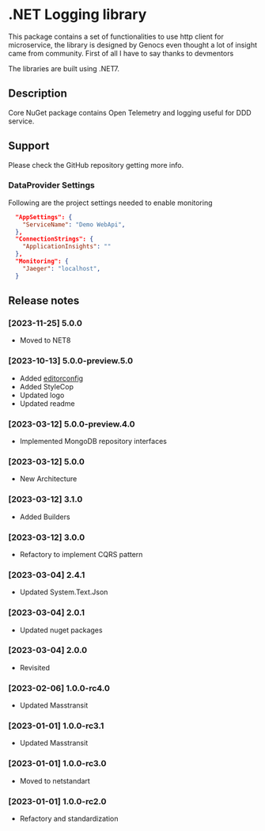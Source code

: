 # .NET Logging library

This package contains a set of functionalities to use http client for microservice, the library is designed by Genocs even thought a lot of insight came from community.
First of all I have to say thanks to devmentors

The libraries are built using .NET7.


## Description

Core NuGet package contains Open Telemetry and logging useful for DDD service.


## Support

Please check the GitHub repository getting more info.


### DataProvider Settings
Following are the project settings needed to enable monitoring

``` json
  "AppSettings": {
    "ServiceName": "Demo WebApi",
  },
  "ConnectionStrings": {
    "ApplicationInsights": ""
  },
  "Monitoring": {
    "Jaeger": "localhost",
  }
```

## Release notes

### [2023-11-25] 5.0.0
- Moved to NET8

### [2023-10-13] 5.0.0-preview.5.0
- Added [editorconfig](https://editorconfig.org/)
- Added StyleCop
- Updated logo
- Updated readme

### [2023-03-12] 5.0.0-preview.4.0
- Implemented MongoDB repository interfaces

### [2023-03-12] 5.0.0
- New Architecture

### [2023-03-12] 3.1.0
- Added Builders

### [2023-03-12] 3.0.0
- Refactory to implement CQRS pattern

### [2023-03-04] 2.4.1
- Updated System.Text.Json

### [2023-03-04] 2.0.1
- Updated nuget packages

### [2023-03-04] 2.0.0
- Revisited

### [2023-02-06] 1.0.0-rc4.0
- Updated Masstransit

### [2023-01-01] 1.0.0-rc3.1
- Updated Masstransit

### [2023-01-01] 1.0.0-rc3.0
- Moved to netstandart

### [2023-01-01] 1.0.0-rc2.0
- Refactory and standardization



